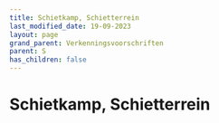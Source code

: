 ```yaml
---
title: Schietkamp, Schietterrein
last_modified_date: 19-09-2023
layout: page
grand_parent: Verkenningsvoorschriften
parent: S
has_children: false
---
```


Schietkamp, Schietterrein
=========================

